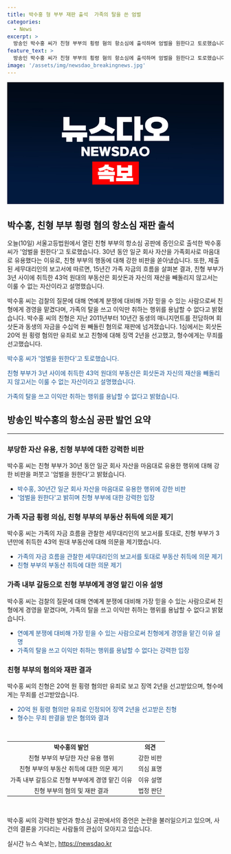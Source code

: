 ```yaml
---
title: 박수홍 형 부부 재판 출석  가족의 탈을 쓴 엄벌
categories:
  - News
excerpt: >
  방송인 박수홍 씨가 친형 부부의 횡령 혐의 항소심에 출석하며 엄벌을 원한다고 토로했습니다. 그는 30년 동안 일군 회사 자산을 자유롭게 사용한 가족회사 문제를 제기하고, 15년간의 자금 흐름을 관찰한 세무대리인의 보고서를 제출했습니다. 또한, 친형 부부에 대한 검찰의 질문에 대해 연예계 분쟁으로부터 보호받아야 했던 이유를 설명하며 가족의 이익만 취하는 행위를 막아야 한다고 주장했습니다. 1심에서 친형은 회삿돈 20억 원 횡령 혐의로 유죄 판결을 받고, 형수는 무죄를 선고받았습니다.
feature_text: >
  방송인 박수홍 씨가 친형 부부의 횡령 혐의 항소심에 출석하며 엄벌을 원한다고 토로했습니다. 그는 30년 동안 일군 회사 자산을 자유롭게 사용한 가족회사 문제를 제기하고, 15년간의 자금 흐름을 관찰한 세무대리인의 보고서를 제출했습니다. 또한, 친형 부부에 대한 검찰의 질문에 대해 연예계 분쟁으로부터 보호받아야 했던 이유를 설명하며 가족의 이익만 취하는 행위를 막아야 한다고 주장했습니다. 1심에서 친형은 회삿돈 20억 원 횡령 혐의로 유죄 판결을 받고, 형수는 무죄를 선고받았습니다.
image: '/assets/img/newsdao_breakingnews.jpg'
---
```


<p><img src="/assets/img/newsdao_breakingnews.jpg" alt="ranknews 속보" /></p>

<h2 data-ke-size="size26">박수홍, 친형 부부 횡령 혐의 항소심 재판 출석</h2>

<p data-ke-size="size16">오늘(10일) 서울고등법원에서 열린 친형 부부의 항소심 공판에 증인으로 출석한 박수홍 씨가 '엄벌을 원한다'고 토로했습니다. 30년 동안 일군 회사 자산을 가족회사로 마음대로 유용했다는 이유로, 친형 부부의 행동에 대해 강한 비판을 쏟아냈습니다. 또한, 제출된 세무대리인의 보고서에 따르면, 15년간 가족 자금의 흐름을 살펴본 결과, 친형 부부가 3년 사이에 취득한 43억 원대의 부동산은 회삿돈과 자신의 재산을 빼돌리지 않고서는 이룰 수 없는 자산이라고 설명했습니다. </p>

<p data-ke-size="size16">박수홍 씨는 검찰의 질문에 대해 연예계 분쟁에 대비해 가장 믿을 수 있는 사람으로써 친형에게 경영을 맡겼다며, 가족의 탈을 쓰고 이익만 취하는 행위를 용납할 수 없다고 밝혔습니다. 박수홍 씨의 친형은 지난 2011년부터 10년간 동생의 매니지먼트를 전담하며 회삿돈과 동생의 자금을 수십억 원 빼돌린 혐의로 재판에 넘겨졌습니다. 1심에서는 회삿돈 20억 원 횡령 혐의만 유죄로 보고 친형에 대해 징역 2년을 선고했고, 형수에게는 무죄를 선고했습니다.</p>

<div class="quote-block">
  <p><span style="color: #1a5490;">박수홍 씨가 '엄벌을 원한다'고 토로했습니다.</span></p>
  <p><span style="color: #1a5490;">친형 부부가 3년 사이에 취득한 43억 원대의 부동산은 회삿돈과 자신의 재산을 빼돌리지 않고서는 이룰 수 없는 자산이라고 설명했습니다.</span></p>
  <p><span style="color: #1a5490;">가족의 탈을 쓰고 이익만 취하는 행위를 용납할 수 없다고 밝혔습니다.</span></p>
</div>

<h2 data-ke-size="size26">방송인 박수홍의 항소심 공판 발언 요약</h2>

<hr data-ke-size="size16">

<h3 data-ke-size="size24">부당한 자산 유용, 친형 부부에 대한 강력한 비판</h3>

<p data-ke-size="size16">박수홍 씨는 친형 부부가 30년 동안 일군 회사 자산을 마음대로 유용한 행위에 대해 강한 비판을 퍼붓고 '엄벌을 원한다'고 밝혔습니다.</p>

<ul>
  <li><span style="color: #1a5490;">박수홍, 30년간 일군 회사 자산을 마음대로 유용한 행위에 강한 비판</span></li>
  <li><span style="color: #1a5490;">'엄벌을 원한다'고 밝히며 친형 부부에 대한 강력한 입장</span></li>
</ul>

<h3 data-ke-size="size24">가족 자금 횡령 의심, 친형 부부의 부동산 취득에 의문 제기</h3>

<p data-ke-size="size16">박수홍 씨는 가족의 자금 흐름을 관찰한 세무대리인의 보고서를 토대로, 친형 부부가 3년만에 취득한 43억 원대 부동산에 대해 의문을 제기했습니다.</p>

<ul>
  <li><span style="color: #1a5490;">가족의 자금 흐름을 관찰한 세무대리인의 보고서를 토대로 부동산 취득에 의문 제기</span></li>
  <li><span style="color: #1a5490;">친형 부부의 부동산 취득에 대한 의문 제기</span></li>
</ul>

<h3 data-ke-size="size24">가족 내부 갈등으로 친형 부부에게 경영 맡긴 이유 설명</h3>

<p data-ke-size="size16">박수홍 씨는 검찰의 질문에 대해 연예계 분쟁에 대비해 가장 믿을 수 있는 사람으로써 친형에게 경영을 맡겼다며, 가족의 탈을 쓰고 이익만 취하는 행위를 용납할 수 없다고 밝혔습니다.</p>

<ul>
  <li><span style="color: #1a5490;">연예계 분쟁에 대비해 가장 믿을 수 있는 사람으로써 친형에게 경영을 맡긴 이유 설명</span></li>
  <li><span style="color: #1a5490;">가족의 탈을 쓰고 이익만 취하는 행위를 용납할 수 없다는 강력한 입장</span></li>
</ul>

<h3 data-ke-size="size24">친형 부부의 혐의와 재판 결과</h3>

<p data-ke-size="size16">박수홍 씨의 친형은 20억 원 횡령 혐의만 유죄로 보고 징역 2년을 선고받았으며, 형수에게는 무죄를 선고받았습니다.</p>

<ul>
  <li><span style="color: #1a5490;">20억 원 횡령 혐의만 유죄로 인정되어 징역 2년을 선고받은 친형</span></li>
  <li><span style="color: #1a5490;">형수는 무죄 판결을 받은 혐의와 결과</span></li>
</ul>

<p data-ke-size="size16">&nbsp;</p>

<table>
  <tr>
    <td style="text-align: center; height: 17px;"><b>박수홍의 발언</b></td>
    <td style="text-align: center; height: 17px;"><b>의견</b></td>
  </tr>
  <tr>
    <td style="text-align: center; height: 17px;">친형 부부의 부당한 자산 유용 행위</td>
    <td style="text-align: center; height: 17px;">강한 비판</td>
  </tr>
  <tr>
    <td style="text-align: center; height: 17px;">친형 부부의 부동산 취득에 대한 의문 제기</td>
    <td style="text-align: center; height: 17px;">의심 표명</td>
  </tr>
  <tr>
    <td style="text-align: center; height: 17px;">가족 내부 갈등으로 친형 부부에게 경영 맡긴 이유</td>
    <td style="text-align: center; height: 17px;">이유 설명</td>
  </tr>
  <tr>
    <td style="text-align: center; height: 17px;">친형 부부의 혐의 및 재판 결과</td>
    <td style="text-align: center; height: 17px;">법정 판단</td>
  </tr>
</table>

<p data-ke-size="size16">&nbsp;</p>

<p data-ke-size="size16">박수홍 씨의 강력한 발언과 항소심 공판에서의 증언은 논란을 불러일으키고 있으며, 사건의 결론을 기다리는 사람들의 관심이 모아지고 있습니다.</p>
실시간 뉴스 속보는, <a href="https://newsdao.kr" rel="dofollow">https://newsdao.kr</a>


